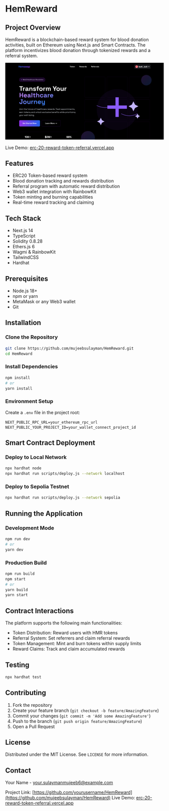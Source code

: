 # HemReward

## Project Overview
HemReward is a blockchain-based reward system for blood donation activities, built on Ethereum using Next.js and Smart Contracts. The platform incentivizes blood donation through tokenized rewards and a referral system.

![HemReward Homepage](./public/home.png)

Live Demo: [erc-20-reward-token-referral.vercel.app](https://erc-20-reward-token-referral.vercel.app)

## Features
- ERC20 Token-based reward system
- Blood donation tracking and rewards distribution
- Referral program with automatic reward distribution
- Web3 wallet integration with RainbowKit
- Token minting and burning capabilities
- Real-time reward tracking and claiming

## Tech Stack
- Next.js 14
- TypeScript
- Solidity 0.8.28
- Ethers.js 6
- Wagmi & RainbowKit
- TailwindCSS
- Hardhat

## Prerequisites
- Node.js 18+
- npm or yarn
- MetaMask or any Web3 wallet
- Git

## Installation

### Clone the Repository
```bash
git clone https://github.com/mujeebsulayman/HemReward.git
cd HemReward
```

### Install Dependencies
```bash
npm install
# or
yarn install
```

### Environment Setup
Create a `.env` file in the project root:
```env
NEXT_PUBLIC_RPC_URL=your_ethereum_rpc_url
NEXT_PUBLIC_YOUR_PROJECT_ID=your_wallet_connect_project_id
```

## Smart Contract Deployment

### Deploy to Local Network
```bash
npx hardhat node
npx hardhat run scripts/deploy.js --network localhost
```

### Deploy to Sepolia Testnet
```bash
npx hardhat run scripts/deploy.js --network sepolia
```

## Running the Application

### Development Mode
```bash
npm run dev
# or
yarn dev
```

### Production Build
```bash
npm run build
npm start
# or
yarn build
yarn start
```

## Contract Interactions
The platform supports the following main functionalities:
- Token Distribution: Reward users with HMR tokens
- Referral System: Set referrers and claim referral rewards
- Token Management: Mint and burn tokens within supply limits
- Reward Claims: Track and claim accumulated rewards

## Testing
```bash
npx hardhat test
```

## Contributing
1. Fork the repository
2. Create your feature branch (`git checkout -b feature/AmazingFeature`)
3. Commit your changes (`git commit -m 'Add some AmazingFeature'`)
4. Push to the branch (`git push origin feature/AmazingFeature`)
5. Open a Pull Request

## License
Distributed under the MIT License. See `LICENSE` for more information.

## Contact
Your Name - your.sulaymanmujeeb6@example.com

Project Link: [https://github.com/yourusername/HemReward](https://github.com/mujeebsulayman/HemReward)
Live Demo: [erc-20-reward-token-referral.vercel.app](https://erc-20-reward-token-referral.vercel.app)
